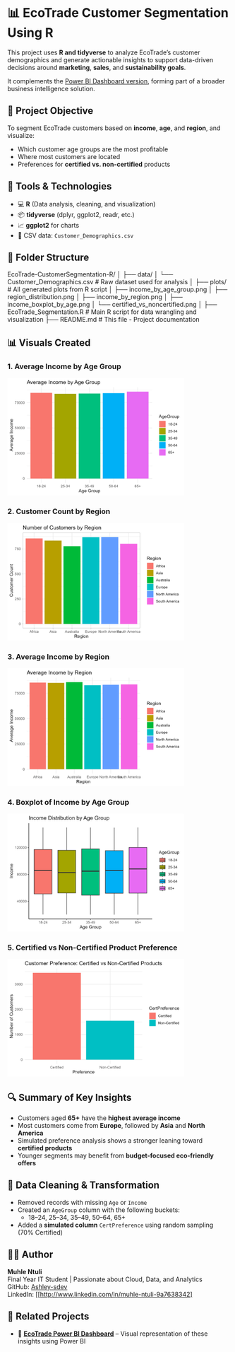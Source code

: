 # 📊 EcoTrade Customer Segmentation Using R

This project uses **R and tidyverse** to analyze EcoTrade’s customer demographics and generate actionable insights to support data-driven decisions around **marketing**, **sales**, and **sustainability goals**.

It complements the [Power BI Dashboard version](https://github.com/Ashley-sdev/EcoTrade-CustomerInsights-PowerBI), forming part of a broader business intelligence solution.


## 🧠 Project Objective

To segment EcoTrade customers based on **income**, **age**, and **region**, and visualize:
- Which customer age groups are the most profitable
- Where most customers are located
- Preferences for **certified vs. non-certified** products

## 🔧 Tools & Technologies

- 💻 **R** (Data analysis, cleaning, and visualization)
- 📦 **tidyverse** (dplyr, ggplot2, readr, etc.)
- 📈 **ggplot2** for charts
- 🧼 CSV data: `Customer_Demographics.csv`

## 📂 Folder Structure

EcoTrade-CustomerSegmentation-R/ │ ├── data/ │ └── Customer_Demographics.csv # Raw dataset used for analysis │ ├── plots/ # All generated plots from R script │ ├── income_by_age_group.png │ ├── region_distribution.png │ ├── income_by_region.png │ ├── income_boxplot_by_age.png │ └── certified_vs_noncertified.png │ ├── EcoTrade_Segmentation.R # Main R script for data wrangling and visualization ├── README.md # This file - Project documentation


## 📊 Visuals Created

### 1. Average Income by Age Group
<img src="plots/income_by_age_group.png" width="400"/>

### 2. Customer Count by Region
<img src="plots/region_distribution.png" width="400"/>

### 3. Average Income by Region
<img src="plots/income_by_region.png" width="400"/>

### 4. Boxplot of Income by Age Group
<img src="plots/income_boxplot_by_age.png" width="400"/>

### 5. Certified vs Non-Certified Product Preference
<img src="plots/certified_vs_noncertified.png" width="400"/>


## 🔍 Summary of Key Insights

- Customers aged **65+** have the **highest average income**
- Most customers come from **Europe**, followed by **Asia** and **North America**
- Simulated preference analysis shows a stronger leaning toward **certified products**
- Younger segments may benefit from **budget-focused eco-friendly offers**

## 🧼 Data Cleaning & Transformation

- Removed records with missing `Age` or `Income`
- Created an `AgeGroup` column with the following buckets:
  - 18–24, 25–34, 35–49, 50–64, 65+
- Added a **simulated column** `CertPreference` using random sampling (70% Certified)

## 🧑‍💻 Author

**Muhle Ntuli**  
Final Year IT Student | Passionate about Cloud, Data, and Analytics  
GitHub: [Ashley-sdev](https://github.com/Ashley-sdev)  
LinkedIn: [[http://www.linkedin.com/in/muhle-ntuli-9a7638342]

## 📎 Related Projects

- 🔗 **[EcoTrade Power BI Dashboard](https://github.com/Ashley-sdev/EcoTrade-CustomerInsights-PowerBI)** – Visual representation of these insights using Power BI
